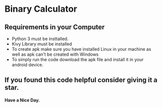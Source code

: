 # Binary Calculator
## Requirements in your Computer
* Python 3 must be insttalled.
* Kivy Library must be installed
* To create apk make sure you have installed Linux in your machine as well as apk can't be created with Windows
* To simply run the code download the apk file and install it in your android device.
## If you found this code helpful consider giving it a  star.
#### Have a Nice Day.